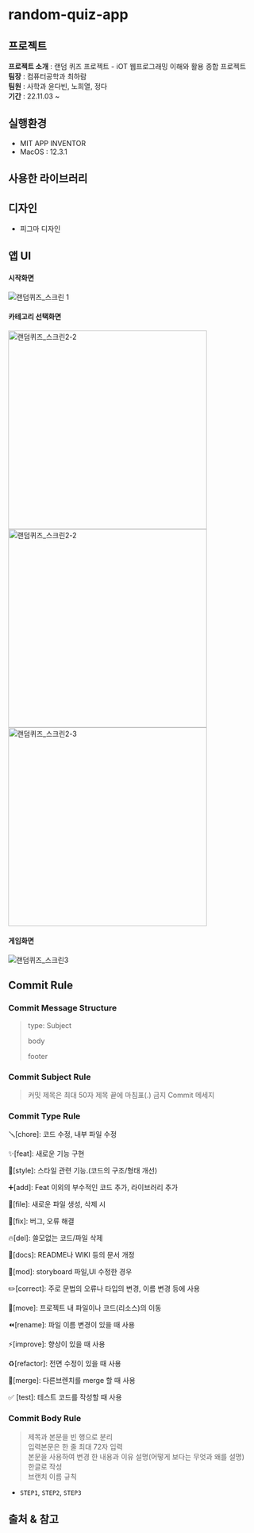 # random-quiz-app

## 프로젝트 
<b>프로젝트 소개</b> : 랜덤 퀴즈 프로젝트 - iOT 웹프로그래밍 이해와 활용 종합 프로젝트<br>
<b>팀장</b> : 컴퓨터공학과 최하람<br>
<b>팀원</b> : 사학과 윤다빈, 노희열, 정다<br>
<b>기간</b> : 22.11.03 ~ 

## 실행환경
- MIT APP INVENTOR
- MacOS : 12.3.1

## 사용한 라이브러리

## 디자인
- 피그마 디자인

## 앱 UI
#### 시작화면
![랜덤퀴즈_스크린 1](https://user-images.githubusercontent.com/62204475/202910478-b3ddfcb0-1bfd-4cc7-8fe7-f9cd514a71d5.png)<br>

#### 카테고리 선택화면
<img width="400" alt="랜덤퀴즈_스크린2-2" src="https://user-images.githubusercontent.com/62204475/202910490-232bd1e4-3ac9-471c-9d78-451d0f535bcb.png"><br>
<img width="400" alt="랜덤퀴즈_스크린2-2" src="https://user-images.githubusercontent.com/62204475/202910504-20374c51-46d6-403b-9b6b-0cab37ea5aeb.png"><br>
<img width="400" alt="랜덤퀴즈_스크린2-3" src="https://user-images.githubusercontent.com/62204475/202910506-32262b75-bd35-4a89-b014-4061c39503f8.png"><br>

#### 게임화면
![랜덤퀴즈_스크린3](https://user-images.githubusercontent.com/62204475/202910507-a1a8cbcf-e788-4325-a493-9758f20d95b5.png)<br>


## Commit Rule

### Commit Message Structure

> type: Subject
> 
> 
> body
> 
> footer
> 

### Commit Subject  Rule

> 커밋 제목은 최대 50자 
제목 끝에 마침표(.) 금지
Commit 메세지
> 

### Commit Type Rule

🪛[chore]: 코드 수정, 내부 파일 수정

✨[feat]: 새로운 기능 구현

🎨[style]: 스타일 관련 기능.(코드의 구조/형태 개선)

➕[add]: Feat 이외의 부수적인 코드 추가, 라이브러리 추가

🔧[file]: 새로운 파일 생성, 삭제 시

🐛[fix]: 버그, 오류 해결

🔥[del]: 쓸모없는 코드/파일 삭제

📝[docs]: README나 WIKI 등의 문서 개정

💄[mod]: storyboard 파일,UI 수정한 경우

✏️[correct]: 주로 문법의 오류나 타입의 변경, 이름 변경 등에 사용

🚚[move]: 프로젝트 내 파일이나 코드(리소스)의 이동

⏪️[rename]: 파일 이름 변경이 있을 때 사용

⚡️[improve]: 향상이 있을 때 사용

♻️[refactor]: 전면 수정이 있을 때 사용

🔀[merge]: 다른브렌치를 merge 할 때 사용

✅ [test]: 테스트 코드를 작성할 때 사용


### **Commit Body Rule**

> 제목과 본문을 빈 행으로 분리<br>
입력본문은 한 줄 최대 72자 입력<br>
본문을 사용하여 변경 한 내용과 이유 설명(어떻게 보다는 무엇과 왜를 설명)<br>
한글로 작성<br>
브랜치 이름 규칙
> 
- `STEP1`, `STEP2`, `STEP3`

## 출처 & 참고

